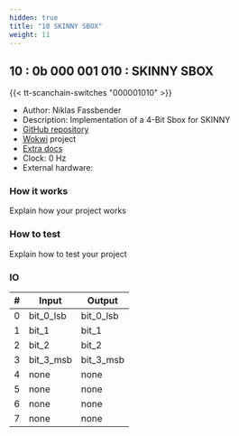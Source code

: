 ```yaml
---
hidden: true
title: "10 SKINNY SBOX"
weight: 11
---
```


## 10 : 0b 000 001 010 : SKINNY SBOX

{{< tt-scanchain-switches "000001010" >}}

* Author: Niklas Fassbender
* Description: Implementation of a 4-Bit Sbox for SKINNY
* [GitHub repository](https://github.com/nikals99/tt03-skinny-sbox)
* [Wokwi](https://wokwi.com/projects/359353377078748161) project
* [Extra docs]()
* Clock: 0 Hz
* External hardware: 



### How it works

Explain how your project works


### How to test

Explain how to test your project


### IO

| # | Input        | Output       |
|---|--------------|--------------|
| 0 | bit_0_lsb  | bit_0_lsb |
| 1 | bit_1  | bit_1 |
| 2 | bit_2  | bit_2 |
| 3 | bit_3_msb  | bit_3_msb |
| 4 | none  | none |
| 5 | none  | none |
| 6 | none  | none |
| 7 | none  | none |
